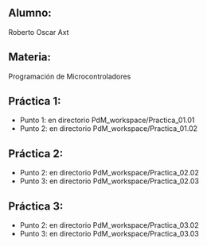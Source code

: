 ## Alumno:
Roberto Oscar Axt
## Materia:
Programación de Microcontroladores
## Práctica 1:
* Punto 1: en directorio PdM_workspace/Practica_01.01
* Punto 2: en directorio PdM_workspace/Practica_01.02
## Práctica 2:
* Punto 2: en directorio PdM_workspace/Practica_02.02
* Punto 3: en directorio PdM_workspace/Practica_02.03
## Práctica 3:
* Punto 2: en directorio PdM_workspace/Practica_03.02
* Punto 3: en directorio PdM_workspace/Practica_03.03

